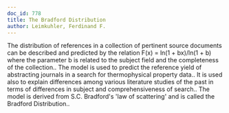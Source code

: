 ```yaml
---
doc_id: 778
title: The Bradford Distribution
author: Leimkuhler, Ferdinand F.
---
```


The distribution of references in a collection of pertinent source documents
can be described and predicted by the relation F(x) = ln(1 + bx)/ln(1 + b) where
the parameter b is related to the subject field and the completeness of the
collection.. The model is used to predict the reference yield of abstracting
journals in a search for thermophysical property data.. It is used also to 
explain differences among various literature studies of the past in terms of
differences in subject and comprehensiveness of search.. The model is derived 
from S.C. Bradford's 'law of scattering' and is called the Bradford 
Distribution..